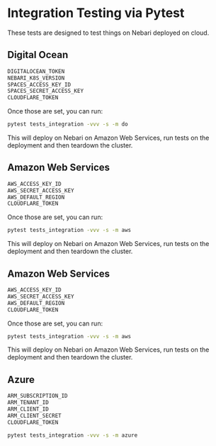 # Integration Testing via Pytest

These tests are designed to test things on Nebari deployed
on cloud.


## Digital Ocean

```bash
DIGITALOCEAN_TOKEN
NEBARI_K8S_VERSION
SPACES_ACCESS_KEY_ID
SPACES_SECRET_ACCESS_KEY
CLOUDFLARE_TOKEN
```

Once those are set, you can run:

```bash
pytest tests_integration -vvv -s -m do
```

This will deploy on Nebari on Amazon Web Services, run tests on the deployment
and then teardown the cluster.

## Amazon Web Services

```bash
AWS_ACCESS_KEY_ID
AWS_SECRET_ACCESS_KEY
AWS_DEFAULT_REGION
CLOUDFLARE_TOKEN
```

Once those are set, you can run:

```bash
pytest tests_integration -vvv -s -m aws
```

This will deploy on Nebari on Amazon Web Services, run tests on the deployment
and then teardown the cluster.

## Amazon Web Services

```bash
AWS_ACCESS_KEY_ID
AWS_SECRET_ACCESS_KEY
AWS_DEFAULT_REGION
CLOUDFLARE_TOKEN
```

Once those are set, you can run:

```bash
pytest tests_integration -vvv -s -m aws
```

This will deploy on Nebari on Amazon Web Services, run tests on the deployment
and then teardown the cluster.


## Azure

```bash
ARM_SUBSCRIPTION_ID
ARM_TENANT_ID
ARM_CLIENT_ID
ARM_CLIENT_SECRET
CLOUDFLARE_TOKEN
```

```bash
pytest tests_integration -vvv -s -m azure
```
